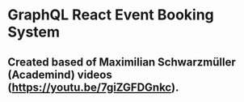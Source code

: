 # GraphQL React Event Booking System
## Created based of Maximilian Schwarzmüller (Academind) videos (https://youtu.be/7giZGFDGnkc).
